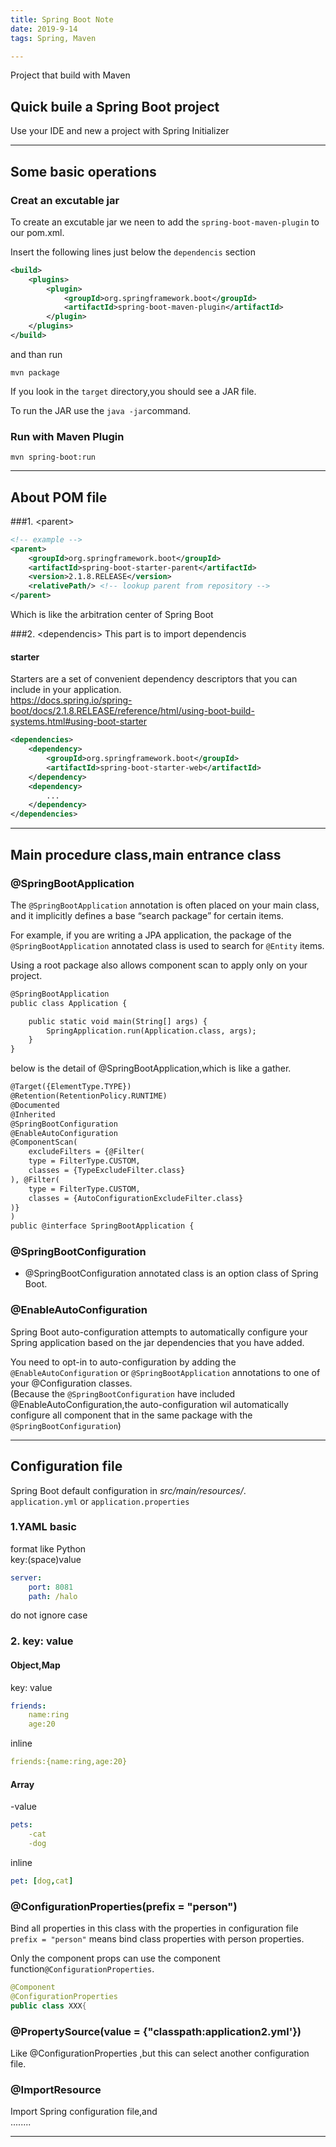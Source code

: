 ```yaml
---
title: Spring Boot Note
date: 2019-9-14
tags: Spring, Maven

---
```


Project that build with Maven
## Quick buile a Spring Boot project 
Use your IDE and new a project with Spring Initializer
     
---

## Some basic operations
### Creat an excutable jar

To create an excutable jar we neen to add the `spring-boot-maven-plugin` to our pom.xml.  
  
Insert the following lines just below the `dependencis` section
``` xml
<build>
	<plugins>
		<plugin>
			<groupId>org.springframework.boot</groupId>
			<artifactId>spring-boot-maven-plugin</artifactId>
		</plugin>
	</plugins>
</build>
```  
  
and than run
```
mvn package
```    
If you look in the `target` directory,you should see a JAR file.

To run the JAR use the `java -jar`command.

### Run with Maven Plugin
```
mvn spring-boot:run
```

---

## About POM file
###1. &lt;parent&gt;
``` xml
<!-- example -->
<parent>
    <groupId>org.springframework.boot</groupId>
    <artifactId>spring-boot-starter-parent</artifactId>
    <version>2.1.8.RELEASE</version>
    <relativePath/> <!-- lookup parent from repository -->
</parent>
```
Which is like the arbitration center of Spring Boot  

###2. &lt;dependencis&gt;
This part is to import dependencis
#### starter
Starters are a set of convenient dependency descriptors that you can include in your application.  
<https://docs.spring.io/spring-boot/docs/2.1.8.RELEASE/reference/html/using-boot-build-systems.html#using-boot-starter>
``` xml
<dependencies>
    <dependency>
        <groupId>org.springframework.boot</groupId>
        <artifactId>spring-boot-starter-web</artifactId>
    </dependency>
	<dependency>
		...       
    </dependency>
</dependencies>
```
--- 

## Main procedure class,main entrance class

### @SpringBootApplication
The `@SpringBootApplication` annotation is often placed on your main class, and it implicitly defines a base “search package” for certain items.  
  
For example, if you are writing a JPA application, the package of the `@SpringBootApplication` annotated class is used to search for `@Entity` items.  
  
 Using a root package also allows component scan to apply only on your project. 
``` xml
@SpringBootApplication
public class Application {

    public static void main(String[] args) {
        SpringApplication.run(Application.class, args);
    }
}
```

below is the detail of @SpringBootApplication,which is like a gather.
``` xml
@Target({ElementType.TYPE})
@Retention(RetentionPolicy.RUNTIME)
@Documented
@Inherited
@SpringBootConfiguration
@EnableAutoConfiguration
@ComponentScan(
    excludeFilters = {@Filter(
    type = FilterType.CUSTOM,
    classes = {TypeExcludeFilter.class}
), @Filter(
    type = FilterType.CUSTOM,
    classes = {AutoConfigurationExcludeFilter.class}
)}
)
public @interface SpringBootApplication {
```

### @SpringBootConfiguration
- @SpringBootConfiguration annotated class is an option class of Spring Boot.


### @EnableAutoConfiguration
Spring Boot auto-configuration attempts to automatically configure your Spring application based on the jar dependencies that you have added.    
  
You need to opt-in to auto-configuration by adding the `@EnableAutoConfiguration` or `@SpringBootApplication` annotations to one of your @Configuration classes.  
(Because the `@SpringBootConfiguration` have included @EnableAutoConfiguration,the auto-configuration wil automatically configure all component that in the same package with the `@SpringBootConfiguration`)
  

---

## Configuration file
  
Spring Boot default configuration in *src/main/resources/*.  
`application.yml` or `application.properties`

### 1.YAML basic
format like Python  
key:(space)value 
``` yml
server:
	port: 8081
	path: /halo
```
do not ignore case

### 2. key: value  
#### Object,Map  
key: value
``` yml
friends:
	name:ring
	age:20
```  

inline	
``` yml
friends:{name:ring,age:20}
```

#### Array  
-value
``` yml
pets:
	-cat
	-dog
```

inline  
``` yml
pet: [dog,cat]
```

### @ConfigurationProperties(prefix = "person")  
Bind all properties in this class with the properties in configuration file  
`prefix = "person"` means bind class properties with person properties.  
  
Only the component props can use the component function`@ConfigurationProperties`.  
``` java 
@Component
@ConfigurationProperties
public class XXX{
```
  
### @PropertySource(value = {"classpath:application2.yml'})   
Like @ConfigurationProperties ,but this can select another configuration file.  

### @ImportResource  
Import Spring configuration file,and   
........

 





---
